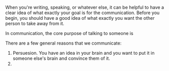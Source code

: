 When you're writing, speaking, or whatever else, it can be helpful to have a clear idea of what exactly your goal is for the communication. Before you begin, you should have a good idea of what exactly you want the other person to take away from it.

In communication, the core purpose of talking to someone is


There are a few general reasons that we communicate:

1. Persuesion. You have an idea in your brain and you want to put it in someone else's brain and convince them of it.
2. 
